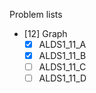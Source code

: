 Problem lists

* [12] Graph
    - [x] ALDS1_11_A
    - [x] ALDS1_11_B
    - [ ] ALDS1_11_C
    - [ ] ALDS1_11_D
